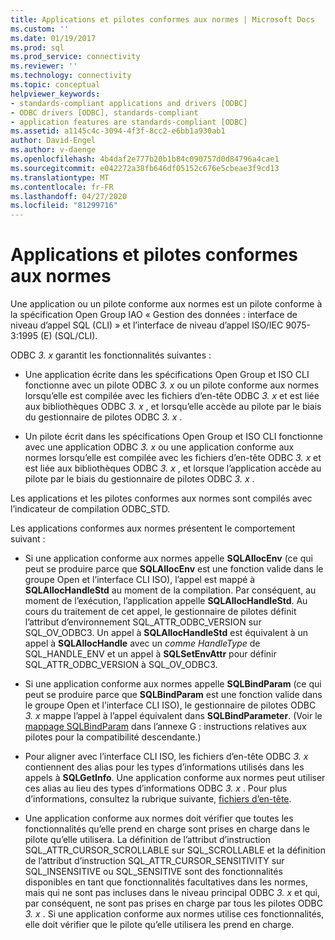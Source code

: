 ```yaml
---
title: Applications et pilotes conformes aux normes | Microsoft Docs
ms.custom: ''
ms.date: 01/19/2017
ms.prod: sql
ms.prod_service: connectivity
ms.reviewer: ''
ms.technology: connectivity
ms.topic: conceptual
helpviewer_keywords:
- standards-compliant applications and drivers [ODBC]
- ODBC drivers [ODBC], standards-compliant
- application features are standards-compliant [ODBC]
ms.assetid: a1145c4c-3094-4f3f-8cc2-e6bb1a930ab1
author: David-Engel
ms.author: v-daenge
ms.openlocfilehash: 4b4daf2e777b20b1b84c090757d0d84796a4cae1
ms.sourcegitcommit: e042272a38fb646df05152c676e5cbeae3f9cd13
ms.translationtype: MT
ms.contentlocale: fr-FR
ms.lasthandoff: 04/27/2020
ms.locfileid: "81299716"
---
```

# <a name="standards-compliant-applications-and-drivers"></a>Applications et pilotes conformes aux normes
Une application ou un pilote conforme aux normes est un pilote conforme à la spécification Open Group IAO « Gestion des données : interface de niveau d’appel SQL (CLI) » et l’interface de niveau d’appel ISO/IEC 9075-3:1995 (E) (SQL/CLI).  
  
 ODBC *3. x* garantit les fonctionnalités suivantes :  
  
-   Une application écrite dans les spécifications Open Group et ISO CLI fonctionne avec un pilote ODBC *3. x* ou un pilote conforme aux normes lorsqu’elle est compilée avec les fichiers d’en-tête ODBC *3. x* et est liée aux bibliothèques ODBC *3. x* , et lorsqu’elle accède au pilote par le biais du gestionnaire de pilotes ODBC *3. x* .  
  
-   Un pilote écrit dans les spécifications Open Group et ISO CLI fonctionne avec une application ODBC *3. x* ou une application conforme aux normes lorsqu’elle est compilée avec les fichiers d’en-tête ODBC *3. x* et est liée aux bibliothèques ODBC *3. x* , et lorsque l’application accède au pilote par le biais du gestionnaire de pilotes ODBC *3. x* .  
  
 Les applications et les pilotes conformes aux normes sont compilés avec l’indicateur de compilation ODBC_STD.  
  
 Les applications conformes aux normes présentent le comportement suivant :  
  
-   Si une application conforme aux normes appelle **SQLAllocEnv** (ce qui peut se produire parce que **SQLAllocEnv** est une fonction valide dans le groupe Open et l’interface CLI ISO), l’appel est mappé à **SQLAllocHandleStd** au moment de la compilation. Par conséquent, au moment de l’exécution, l’application appelle **SQLAllocHandleStd**. Au cours du traitement de cet appel, le gestionnaire de pilotes définit l’attribut d’environnement SQL_ATTR_ODBC_VERSION sur SQL_OV_ODBC3. Un appel à **SQLAllocHandleStd** est équivalent à un appel à **SQLAllocHandle** avec un *comme HandleType* de SQL_HANDLE_ENV et un appel à **SQLSetEnvAttr** pour définir SQL_ATTR_ODBC_VERSION à SQL_OV_ODBC3.  
  
-   Si une application conforme aux normes appelle **SQLBindParam** (ce qui peut se produire parce que **SQLBindParam** est une fonction valide dans le groupe Open et l’interface CLI ISO), le gestionnaire de pilotes ODBC *3. x* mappe l’appel à l’appel équivalent dans **SQLBindParameter**. (Voir le [mappage SQLBindParam](../../../odbc/reference/appendixes/sqlbindparam-mapping.md) dans l’annexe G : instructions relatives aux pilotes pour la compatibilité descendante.)  
  
-   Pour aligner avec l’interface CLI ISO, les fichiers d’en-tête ODBC *3. x* contiennent des alias pour les types d’informations utilisés dans les appels à **SQLGetInfo**. Une application conforme aux normes peut utiliser ces alias au lieu des types d’informations ODBC *3. x* . Pour plus d’informations, consultez la rubrique suivante, [fichiers d’en-tête](../../../odbc/reference/develop-app/header-files.md).  
  
-   Une application conforme aux normes doit vérifier que toutes les fonctionnalités qu’elle prend en charge sont prises en charge dans le pilote qu’elle utilisera. La définition de l’attribut d’instruction SQL_ATTR_CURSOR_SCROLLABLE sur SQL_SCROLLABLE et la définition de l’attribut d’instruction SQL_ATTR_CURSOR_SENSITIVITY sur SQL_INSENSITIVE ou SQL_SENSITIVE sont des fonctionnalités disponibles en tant que fonctionnalités facultatives dans les normes, mais qui ne sont pas incluses dans le niveau principal ODBC *3. x* et qui, par conséquent, ne sont pas prises en charge par tous les pilotes ODBC *3. x* . Si une application conforme aux normes utilise ces fonctionnalités, elle doit vérifier que le pilote qu’elle utilisera les prend en charge.
